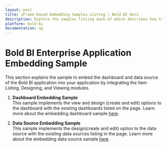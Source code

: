 ```yaml
---
layout: post
title: iFrame-based Embedding Samples Listing | Bold BI Docs
description: Explore the samples listing each of which describes how to embed dashboard, and dashboard and data source designer modules of Bold BI into your application.
platform: bold-bi
documentation: ug
---
```


# Bold BI Enterprise Application Embedding Sample

This section explains the sample to embed the dashboard and data source of the Bold BI application into your application by integrating the Item Listing, Designing, and Viewing modules.  

1. **Dashboard Embedding Sample**  
This sample implements the view and design (create and edit) options to the dashboard with the existing dashboards listed on the page. Learn more about the embedding dashboard sample [here](/embedded-bi/iframe-based/sample/dashboard-embedding/).

2. **Data Source Embedding Sample**  
This sample implements the design(create and edit) option to the data source with the existing data sources listing in the page. Learn more about the embedding data source sample [here](/embedded-bi/iframe-based/sample/data-source-embedding/).

